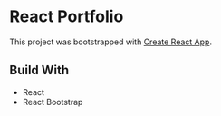 # React Portfolio

This project was bootstrapped with [Create React App](https://github.com/facebook/create-react-app).

## Build With
- React
- React Bootstrap